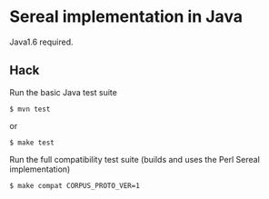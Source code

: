 Sereal implementation in Java
=============================

Java1.6 required.

Hack
----

Run the basic Java test suite

    $ mvn test

or

    $ make test

Run the full compatibility test suite (builds and uses the Perl Sereal
implementation)

    $ make compat CORPUS_PROTO_VER=1
